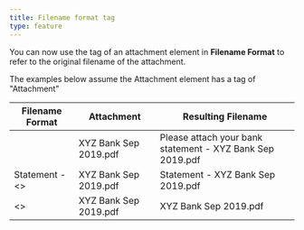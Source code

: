 ```yaml
---
title: Filename format tag
type: feature
---
```


You can now use the tag of an attachment element in **Filename Format** to refer to the original filename of the attachment.

The examples below assume the Attachment element has a tag of "Attachment"

|Filename Format|Attachment|Resulting Filename|
|--|--|--|
||XYZ Bank Sep 2019.pdf|Please attach your bank statement - XYZ Bank Sep 2019.pdf|
|Statement - <<Attachment>>|XYZ Bank Sep 2019.pdf|Statement - XYZ Bank Sep 2019.pdf|
|<<Attachment>>|XYZ Bank Sep 2019.pdf|XYZ Bank Sep 2019.pdf|